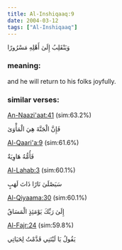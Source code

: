 ```yaml
---
title: Al-Inshiqaaq:9
date: 2004-03-12
tags: ["Al-Inshiqaaq"]
---
```

وَيَنْقَلِبُ إِلَىٰ أَهْلِهِ مَسْرُورًا
### meaning: 
and he will return to his folks joyfully.
### similar verses: 

[An-Naazi'aat:41](/79/41) (sim:63.2%)

فَإِنَّ الْجَنَّةَ هِيَ الْمَأْوَىٰ

[Al-Qaari'a:9](/101/9) (sim:61.6%)

فَأُمُّهُ هَاوِيَةٌ

[Al-Lahab:3](/111/3) (sim:60.1%)

سَيَصْلَىٰ نَارًا ذَاتَ لَهَبٍ

[Al-Qiyaama:30](/75/30) (sim:60.1%)

إِلَىٰ رَبِّكَ يَوْمَئِذٍ الْمَسَاقُ

[Al-Fajr:24](/89/24) (sim:59.8%)

يَقُولُ يَا لَيْتَنِي قَدَّمْتُ لِحَيَاتِي
